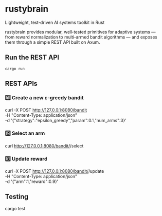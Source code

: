 # rustybrain
Lightweight, test-driven AI systems toolkit in Rust

rustybrain provides modular, well-tested primitives for adaptive systems — from reward normalization to multi-armed bandit algorithms — and exposes them through a simple REST API built on Axum.



## Run the REST API
`cargo run`

## REST APIs
### 1️⃣ Create a new ε-greedy bandit
curl -X POST http://127.0.0.1:8080/bandit \
  -H "Content-Type: application/json" \
  -d '{"strategy":"epsilon_greedy","param":0.1,"num_arms":3}'

### 2️⃣ Select an arm
curl http://127.0.0.1:8080/bandit/<id>/select

### 3️⃣ Update reward
curl -X POST http://127.0.0.1:8080/bandit/<id>/update \
  -H "Content-Type: application/json" \
  -d '{"arm":1,"reward":0.9}'

## Testing
cargo test
